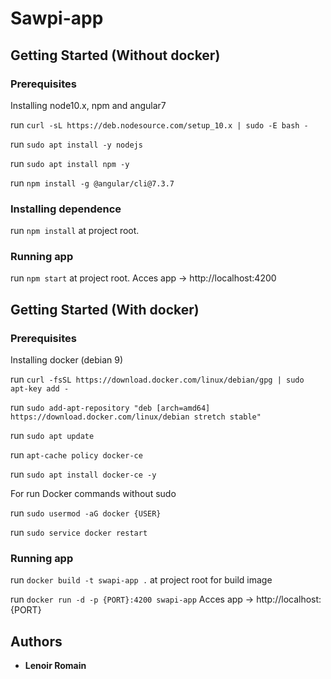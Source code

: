 # Sawpi-app


## Getting Started (Without docker)

### Prerequisites

Installing node10.x, npm and angular7

run `curl -sL https://deb.nodesource.com/setup_10.x | sudo -E bash -`

run `sudo apt install -y nodejs`

run `sudo apt install npm -y`

run `npm install -g @angular/cli@7.3.7`

### Installing dependence

run `npm install` at project root.

### Running app

run `npm start` at project root. Acces app -> http://localhost:4200


## Getting Started (With docker)

### Prerequisites

Installing docker (debian 9)

run `curl -fsSL https://download.docker.com/linux/debian/gpg | sudo apt-key add -`

run `sudo add-apt-repository "deb [arch=amd64] https://download.docker.com/linux/debian stretch stable"`

run `sudo apt update`

run `apt-cache policy docker-ce`

run `sudo apt install docker-ce -y`

For run Docker commands without sudo

run `sudo usermod -aG docker {USER}`

run `sudo service docker restart`


### Running app

run `docker build -t swapi-app .` at project root for build image

run `docker run -d -p {PORT}:4200 swapi-app` Acces app -> http://localhost:{PORT}





## Authors

* **Lenoir Romain**


